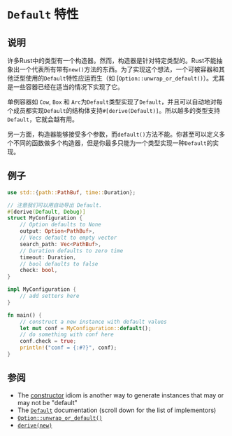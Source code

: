 # `Default` 特性

## 说明

许多Rust中的类型有一个构造器。然而，构造器是针对特定类型的。Rust不能抽象出一个代表所有带有`new()`方法的东西。为了实现这个想法，一个可被容器和其他泛型使用的`Default`特性应运而生（如 [`Option::unwrap_or_default()`）。尤其是一些容器已经在适当的情况下实现了它。

单例容器如 `Cow`, `Box` 和 `Arc`为`Default`类型实现了`Default`，并且可以自动地对每个成员都实现`Default`的结构体支持`#[derive(Default)]`。所以越多的类型支持 `Default`，它就会越有用。


另一方面，构造器能够接受多个参数，而`default()`方法不能。你甚至可以定义多个不同的函数做多个构造器，但是你最多只能为一个类型实现一种`Default`的实现。

## 例子

```rust
use std::{path::PathBuf, time::Duration};

// 注意我们可以用自动导出 Default.
#[derive(Default, Debug)]
struct MyConfiguration {
    // Option defaults to None
    output: Option<PathBuf>,
    // Vecs default to empty vector
    search_path: Vec<PathBuf>,
    // Duration defaults to zero time
    timeout: Duration,
    // bool defaults to false
    check: bool,
}

impl MyConfiguration {
    // add setters here
}

fn main() {
    // construct a new instance with default values
    let mut conf = MyConfiguration::default();
    // do something with conf here
    conf.check = true;
    println!("conf = {:#?}", conf);
}
```

## 参阅

- The [constructor] idiom is another way to generate instances that may or may
not be "default"
- The [`Default`] documentation (scroll down for the list of implementors)
- [`Option::unwrap_or_default()`]
- [`derive(new)`]

[constructor]: ctor.md
[`Default`]: https://doc.rust-lang.org/stable/std/default/trait.Default.html
[`Option::unwrap_or_default()`]: https://doc.rust-lang.org/stable/std/option/enum.Option.html#method.unwrap_or_default
[`derive(new)`]: https://crates.io/crates/derive-new/
